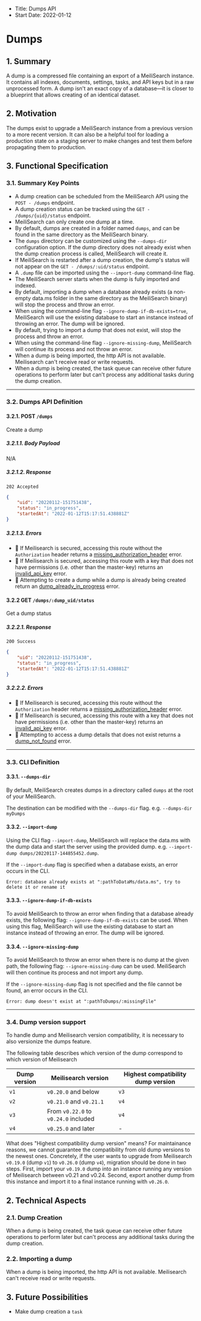 - Title: Dumps API
- Start Date: 2022-01-12

# Dumps

## 1. Summary

A dump is a compressed file containing an export of a MeiliSearch instance. It contains all indexes, documents, settings, tasks, and API keys but in a raw unprocessed form. A dump isn't an exact copy of a database—it is closer to a blueprint that allows creating of an identical dataset.

## 2. Motivation

The dumps exist to upgrade a MeiliSearch instance from a previous version to a more recent version. It can also be a helpful tool for loading a production state on a staging server to make changes and test them before propagating them to production.

## 3. Functional Specification

### 3.1. Summary Key Points

- A dump creation can be scheduled from the MeiliSearch API using the `POST - /dumps` endpoint.
- A dump creation status can be tracked using the `GET - /dumps/{uid}/status` endpoint.
- MeiliSearch can only create one dump at a time.
- By default, dumps are created in a folder named `dumps`, and can be found in the same directory as the MeiliSearch binary.
- The `dumps` directory can be customized using the `--dumps-dir` configuration option. If the dump directory does not already exist when the dump creation process is called, MeiliSearch will create it.
- If MeiliSearch is restarted after a dump creation, the dump's status will not appear on the `GET - /dumps/:uid/status` endpoint.
- A `.dump` file can be imported using the `--import-dump` command-line flag.
- The MeiliSearch server starts when the dump is fully imported and indexed.
- By default, importing a dump when a database already exists (a non-empty data.ms folder in the same directory as the MeiliSearch binary) will stop the process and throw an error.
- When using the command-line flag `--ignore-dump-if-db-exists=true`, MeiliSearch will use the existing database to start an instance instead of throwing an error. The dump will be ignored.
- By default, trying to import a dump that does not exist, will stop the process and throw an error.
- When using the command-line flag `--ignore-missing-dump`, MeiliSearch will continue its process and not throw an error.
- When a dump is being imported, the http API is not available. Meilisearch can't receive read or write requests.
- When a dump is being created, the task queue can receive other future operations to perform later but can't process any additional tasks during the dump creation.

---

### 3.2. Dumps API Definition

#### 3.2.1. POST `/dumps`

Create a dump

##### 3.2.1.1. Body Payload
N/A

##### 3.2.1.2. Response

`202 Accepted`

```json
{
    "uid": "20220112-151751438",
    "status": "in_progress",
    "startedAt": "2022-01-12T15:17:51.438881Z"
}
```

##### 3.2.1.3. Errors

- 🔴 If Meilisearch is secured, accessing this route without the `Authorization` header returns a [missing_authorization_header](0061-error-format-and-definitions.md#missing_authorization_header) error.
- 🔴 If Meilisearch is secured, accessing this route with a key that does not have permissions (i.e. other than the master-key) returns an [invalid_api_key](0061-error-format-and-definitions.md#invalid_api_key) error.
- 🔴 Attempting to create a dump while a dump is already being created return an [dump_already_in_progress](0061-error-format-and-definitions.md#dump_already_in_progress) error.

#### 3.2.2  GET `/dumps/:dump_uid/status`

Get a dump status

##### 3.2.2.1. Response

`200 Success`

```json
{
    "uid": "20220112-151751438",
    "status": "in_progress",
    "startedAt": "2022-01-12T15:17:51.438881Z"
}
```

##### 3.2.2.2. Errors

- 🔴 If Meilisearch is secured, accessing this route without the `Authorization` header returns a [missing_authorization_header](0061-error-format-and-definitions.md#missing_authorization_header) error.
- 🔴 If Meilisearch is secured, accessing this route with a key that does not have permissions (i.e. other than the master-key) returns an [invalid_api_key](0061-error-format-and-definitions.md#invalid_api_key) error.
- 🔴 Attempting to access a dump details that does not exist returns a [dump_not_found](0061-error-format-and-definitions.md#dump_not_found) error.

---

### 3.3. CLI Definition

#### 3.3.1. `--dumps-dir`

By default, MeiliSearch creates dumps in a directory called `dumps` at the root of your MeiliSearch.

The destination can be modified with the `--dumps-dir` flag. e.g. `--dumps-dir myDumps`

#### 3.3.2. `--import-dump`

Using the CLI flag `--import-dump`, MeiliSearch will replace the data.ms with the dump data and start the server using the provided dump. e.g. `--import-dump dumps/20220117-144855452.dump`.

If the `--import-dump` flag is specified when a database exists, an error occurs in the CLI.

```
Error: database already exists at ":pathToDataMs/data.ms", try to delete it or rename it
```

#### 3.3.3. `--ignore-dump-if-db-exists`

To avoid MeiliSearch to throw an error when finding that a database already exists, the following flag: `--ignore-dump-if-db-exists` can be used. When using this flag, MeiliSearch will use the existing database to start an instance instead of throwing an error. The dump will be ignored.

#### 3.3.4. `--ignore-missing-dump`

To avoid MeiliSearch to throw an error when there is no dump at the given path, the following flag: `--ignore-missing-dump` can be used. MeiliSearch will then continue its process and not import any dump.

If the `--ignore-missing-dump` flag is not specified and the file cannot be found, an error occurs in the CLI.

```
Error: dump doesn't exist at ":pathToDumps/:missingFile"
```

---

### 3.4. Dump version support

To handle dump and Meilisearch version compatibility, it is necessary to also versionize the dumps feature.

The following table describes which version of the dump correspond to which version of Meilisearch

| Dump version | Meilisearch version                  | Highest compatibility dump version |
|--------------|--------------------------------------|------------------------------------|
| `v1`         | `v0.20.0` and below                  | `v3`                               |
| `v2`         | `v0.21.0` and `v0.21.1`              | `v4`                               |
| `v3`         | From `v0.22.0` to `v0.24.0` included | `v4`                               |
| `v4`         | `v0.25.0` and later                  | -                                  |

What does "Highest compatibility dump version" means?
For maintainance reasons, we cannot guarantee the compatibility from old dump versions to the newest ones.
Concretely, if the user wants to upgrade from Meilisearch `v0.19.0` (dump `v1`) to `v0.26.0` (dump `v4`), migration should be done in two steps. First, import your `v0.19.0` dump into an instance running any version of Meilisearch between v0.21 and v0.24. Second, export another dump from this instance and import it to a final instance running with `v0.26.0`.

## 2. Technical Aspects

### 2.1. Dump Creation

When a dump is being created, the task queue can receive other future operations to perform later but can't process any additional tasks during the dump creation.

### 2.2. Importing a dump

When a dump is being imported, the http API is not available. Meilisearch can't receive read or write requests.

## 3. Future Possibilities
- Make dump creation a `task`
